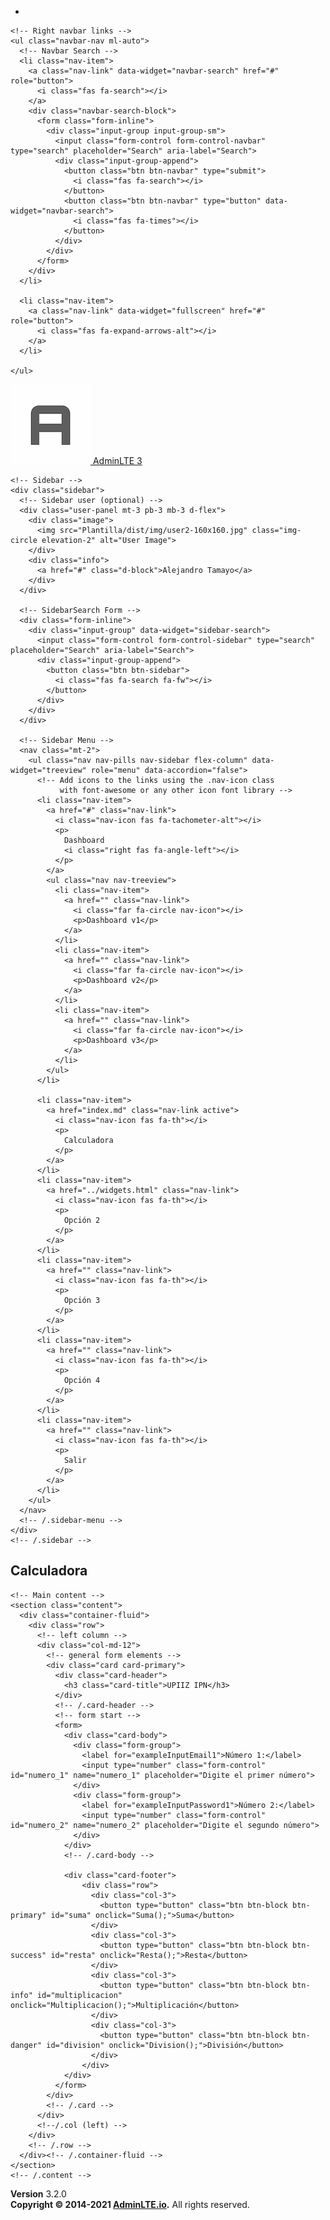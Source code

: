 <!DOCTYPE html>
<html lang="en">
<head>
  <meta charset="utf-8">
  <meta name="viewport" content="width=device-width, initial-scale=1">
  <title>Tecweb UPIIZ ATC</title>

  <!-- Google Font: Source Sans Pro -->
  <link rel="stylesheet" href="https://fonts.googleapis.com/css?family=Source+Sans+Pro:300,400,400i,700&display=fallback">
  <!-- Font Awesome -->
  <link rel="stylesheet" href="Plantilla/plugins/fontawesome-free/css/all.min.css">
  <!-- Theme style -->
  <link rel="stylesheet" href="Plantilla/dist/css/adminlte.min.css">
</head>
<body class="hold-transition sidebar-mini">
<div class="wrapper">
  <!-- Navbar -->
  <nav class="main-header navbar navbar-expand navbar-white navbar-light">
    <!-- Left navbar links -->
    <ul class="navbar-nav">
      <li class="nav-item">
        <a class="nav-link" data-widget="pushmenu" href="#" role="button"><i class="fas fa-bars"></i></a>
      </li>
    </ul>

    <!-- Right navbar links -->
    <ul class="navbar-nav ml-auto">
      <!-- Navbar Search -->
      <li class="nav-item">
        <a class="nav-link" data-widget="navbar-search" href="#" role="button">
          <i class="fas fa-search"></i>
        </a>
        <div class="navbar-search-block">
          <form class="form-inline">
            <div class="input-group input-group-sm">
              <input class="form-control form-control-navbar" type="search" placeholder="Search" aria-label="Search">
              <div class="input-group-append">
                <button class="btn btn-navbar" type="submit">
                  <i class="fas fa-search"></i>
                </button>
                <button class="btn btn-navbar" type="button" data-widget="navbar-search">
                  <i class="fas fa-times"></i>
                </button>
              </div>
            </div>
          </form>
        </div>
      </li>

      <li class="nav-item">
        <a class="nav-link" data-widget="fullscreen" href="#" role="button">
          <i class="fas fa-expand-arrows-alt"></i>
        </a>
      </li>

    </ul>
  </nav>
  <!-- /.navbar -->

  <!-- Main Sidebar Container -->
  <aside class="main-sidebar sidebar-dark-primary elevation-4">
    <!-- Brand Logo -->
    <a href="" class="brand-link">
      <img src="Plantilla/dist/img/AdminLTELogo.png" alt="AdminLTE Logo" class="brand-image img-circle elevation-3" style="opacity: .8">
      <span class="brand-text font-weight-light">AdminLTE 3</span>
    </a>

    <!-- Sidebar -->
    <div class="sidebar">
      <!-- Sidebar user (optional) -->
      <div class="user-panel mt-3 pb-3 mb-3 d-flex">
        <div class="image">
          <img src="Plantilla/dist/img/user2-160x160.jpg" class="img-circle elevation-2" alt="User Image">
        </div>
        <div class="info">
          <a href="#" class="d-block">Alejandro Tamayo</a>
        </div>
      </div>

      <!-- SidebarSearch Form -->
      <div class="form-inline">
        <div class="input-group" data-widget="sidebar-search">
          <input class="form-control form-control-sidebar" type="search" placeholder="Search" aria-label="Search">
          <div class="input-group-append">
            <button class="btn btn-sidebar">
              <i class="fas fa-search fa-fw"></i>
            </button>
          </div>
        </div>
      </div>

      <!-- Sidebar Menu -->
      <nav class="mt-2">
        <ul class="nav nav-pills nav-sidebar flex-column" data-widget="treeview" role="menu" data-accordion="false">
          <!-- Add icons to the links using the .nav-icon class
               with font-awesome or any other icon font library -->
          <li class="nav-item">
            <a href="#" class="nav-link">
              <i class="nav-icon fas fa-tachometer-alt"></i>
              <p>
                Dashboard
                <i class="right fas fa-angle-left"></i>
              </p>
            </a>
            <ul class="nav nav-treeview">
              <li class="nav-item">
                <a href="" class="nav-link">
                  <i class="far fa-circle nav-icon"></i>
                  <p>Dashboard v1</p>
                </a>
              </li>
              <li class="nav-item">
                <a href="" class="nav-link">
                  <i class="far fa-circle nav-icon"></i>
                  <p>Dashboard v2</p>
                </a>
              </li>
              <li class="nav-item">
                <a href="" class="nav-link">
                  <i class="far fa-circle nav-icon"></i>
                  <p>Dashboard v3</p>
                </a>
              </li>
            </ul>
          </li>

          <li class="nav-item">
            <a href="index.md" class="nav-link active">
              <i class="nav-icon fas fa-th"></i>
              <p>
                Calculadora
              </p>
            </a>
          </li>
          <li class="nav-item">
            <a href="../widgets.html" class="nav-link">
              <i class="nav-icon fas fa-th"></i>
              <p>
                Opción 2
              </p>
            </a>
          </li>
          <li class="nav-item">
            <a href="" class="nav-link">
              <i class="nav-icon fas fa-th"></i>
              <p>
                Opción 3
              </p>
            </a>
          </li>
          <li class="nav-item">
            <a href="" class="nav-link">
              <i class="nav-icon fas fa-th"></i>
              <p>
                Opción 4
              </p>
            </a>
          </li>
          <li class="nav-item">
            <a href="" class="nav-link">
              <i class="nav-icon fas fa-th"></i>
              <p>
                Salir
              </p>
            </a>
          </li>
        </ul>
      </nav>
      <!-- /.sidebar-menu -->
    </div>
    <!-- /.sidebar -->
  </aside>

  <!-- Content Wrapper. Contains page content -->
  <div class="content-wrapper">
    <!-- Content Header (Page header) -->
    <section class="content-header">
      <div class="container-fluid">
        <div class="row mb-2">
          <div class="col-sm-6">
            <h1>Calculadora</h1>
          </div>
          <div class="col-sm-6">
            <ol class="breadcrumb float-sm-right">
            </ol>
          </div>
        </div>
      </div><!-- /.container-fluid -->
    </section>

    <!-- Main content -->
    <section class="content">
      <div class="container-fluid">
        <div class="row">
          <!-- left column -->
          <div class="col-md-12">
            <!-- general form elements -->
            <div class="card card-primary">
              <div class="card-header">
                <h3 class="card-title">UPIIZ IPN</h3>
              </div>
              <!-- /.card-header -->
              <!-- form start -->
              <form>
                <div class="card-body">
                  <div class="form-group">
                    <label for="exampleInputEmail1">Número 1:</label>
                    <input type="number" class="form-control" id="numero_1" name="numero_1" placeholder="Digite el primer número">
                  </div>
                  <div class="form-group">
                    <label for="exampleInputPassword1">Número 2:</label>
                    <input type="number" class="form-control" id="numero_2" name="numero_2" placeholder="Digite el segundo número">
                  </div>
                </div>
                <!-- /.card-body -->

                <div class="card-footer">
                    <div class="row">
                      <div class="col-3"> 
                        <button type="button" class="btn btn-block btn-primary" id="suma" onclick="Suma();">Suma</button>
                      </div>
                      <div class="col-3">
                        <button type="button" class="btn btn-block btn-success" id="resta" onclick="Resta();">Resta</button>
                      </div>
                      <div class="col-3">
                        <button type="button" class="btn btn-block btn-info" id="multiplicacion" onclick="Multiplicacion();">Multiplicación</button>
                      </div>
                      <div class="col-3">
                        <button type="button" class="btn btn-block btn-danger" id="division" onclick="Division();">División</button>
                      </div>
                    </div>
                </div>
              </form>
            </div>
            <!-- /.card -->
          </div>
          <!--/.col (left) -->
        </div>
        <!-- /.row -->
      </div><!-- /.container-fluid -->
    </section>
    <!-- /.content -->
  </div>
  <!-- /.content-wrapper -->
  <footer class="main-footer">
    <div class="float-right d-none d-sm-block">
      <b>Version</b> 3.2.0
    </div>
    <strong>Copyright &copy; 2014-2021 <a href="https://adminlte.io">AdminLTE.io</a>.</strong> All rights reserved.
  </footer>

  <!-- Control Sidebar -->
  <aside class="control-sidebar control-sidebar-dark">
    <!-- Control sidebar content goes here -->
  </aside>
  <!-- /.control-sidebar -->
</div>
<!-- ./wrapper -->

<!-- jQuery -->
<script src="Plantilla/plugins/jquery/jquery.min.js"></script>
<!-- Bootstrap 4 -->
<script src="Plantilla/plugins/bootstrap/js/bootstrap.bundle.min.js"></script>
<!-- bs-custom-file-input -->
<script src="Plantilla/plugins/bs-custom-file-input/bs-custom-file-input.min.js"></script>
<!-- AdminLTE App -->
<script src="Plantilla/dist/js/adminlte.min.js"></script>
<!-- AdminLTE for demo purposes -->
<script src="Plantilla/dist/js/demo.js"></script>
<!-- Page specific script -->
<script>
$(function () {
  bsCustomFileInput.init();
});
</script>
<!-- Scripts Propios-->

<script src="Plantilla/jspropios/calculadora-basica.js"></script>

</body>
</html>
